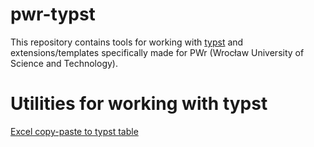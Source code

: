 # pwr-typst
This repository contains tools for working with [typst](https://typst.app/) and extensions/templates specifically made for PWr (Wrocław University of Science and Technology).

# Utilities for working with typst
[Excel copy-paste to typst table](https://kyanbasu.github.io/pwr-typst/)
